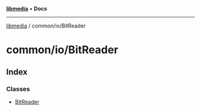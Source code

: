[**libmedia**](../../../README.md) • **Docs**

***

[libmedia](../../../README.md) / common/io/BitReader

# common/io/BitReader

## Index

### Classes

- [BitReader](classes/BitReader.md)
